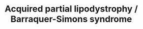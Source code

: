 ---
annotations:
- id: PW:0000013
  parent: disease pathway
  type: Pathway Ontology
  value: disease pathway
- id: DOID:811
  type: Disease Ontology
  value: lipodystrophy
authors:
- UlasBabayigit
- Eweitz
- Fehrhart
communities:
- RareDiseases
description: Autoimmune diseases have been shown to cause an increased level of C3NeF,
  which makes the C3bBb comples more stable. Because of this, there will be continuous
  stimulation of the alternative pathway, leading to excess amounts of membrane attack
  complex. These MACs will lead to adipocyte lysis, causing Barraquer-Simons syndrome.  Many
  patients have shown mutations in the LMNB2 gene, but this is not the case for all
  patients. Some people with mutations in this gene do not have the disease. More
  evidence is therefore required to conclude if this gene is linked to the disease.  Patients
  with this disease have a decrease of fat in the face, neck, upper extremities, trunk
  and upper abdomen. Some patients also have excess fat over the gluteal region, thighs
  and calves.
last-edited: 2021-11-30
ndex: 84759eb7-da33-11eb-b666-0ac135e8bacf
organisms:
- Homo sapiens
redirect_from:
- /index.php/Pathway:WP5104
- /instance/WP5104
- /instance/WP5104_r120389
revision: r120389
schema-jsonld:
- '@context': https://schema.org/
  '@id': https://wikipathways.github.io/pathways/WP5104.html
  '@type': Dataset
  creator:
    '@type': Organization
    name: WikiPathways
  description: Autoimmune diseases have been shown to cause an increased level of
    C3NeF, which makes the C3bBb comples more stable. Because of this, there will
    be continuous stimulation of the alternative pathway, leading to excess amounts
    of membrane attack complex. These MACs will lead to adipocyte lysis, causing Barraquer-Simons
    syndrome.  Many patients have shown mutations in the LMNB2 gene, but this is not
    the case for all patients. Some people with mutations in this gene do not have
    the disease. More evidence is therefore required to conclude if this gene is linked
    to the disease.  Patients with this disease have a decrease of fat in the face,
    neck, upper extremities, trunk and upper abdomen. Some patients also have excess
    fat over the gluteal region, thighs and calves.
  keywords:
  - C3
  - C3NeF
  - C3a
  - C3b
  - C5
  - CAAX
  - CFB
  - CFBb
  - CFD
  - FNTA
  - Farnesyl
  - Farnesyl-L-cysteine
  - ICMT
  - LMNA
  - LMNB1
  - LMNB2
  - Lamin A
  - Lamin B1
  - Lamin B2
  - Prelamin-B1
  - Prelamin-B2
  - RCE1
  license: CC0
  name: Acquired partial lipodystrophy / Barraquer-Simons syndrome
seo: CreativeWork
title: Acquired partial lipodystrophy / Barraquer-Simons syndrome
wpid: WP5104
---